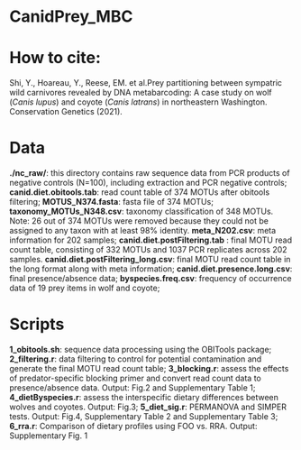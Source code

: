 # CanidPrey_MBC
 
# How to cite:
Shi, Y., Hoareau, Y., Reese, EM. et al.Prey partitioning between sympatric wild carnivores revealed by DNA metabarcoding: A case study on wolf (*Canis lupus*) and coyote (*Canis latrans*) in northeastern Washington. Conservation Genetics (2021).

# Data

**./nc_raw/**: this directory contains raw sequence data from PCR products of negative controls (N=100), including extraction and PCR negative controls; 
**canid.diet.obitools.tab**: read count table of 374 MOTUs after obitools filtering;
**MOTUS_N374.fasta**: fasta file of 374 MOTUs; 
**taxonomy_MOTUs_N348.csv**: taxonomy classification of 348 MOTUs. Note: 26 out of 374 MOTUs were removed because they could not be assigned to any taxon with at least 98% identity.
**meta_N202.csv**: meta information for 202 samples; 
**canid.diet.postFiltering.tab** : final MOTU read count table, consisting of 332 MOTUs and 1037 PCR replicates across 202 samples. 
**canid.diet.postFiltering_long.csv**: final MOTU read count table in the long format along with meta information; 
**canid.diet.presence.long.csv**: final presence/absence data;
**byspecies.freq.csv**: frequency of occurrence data of 19 prey items in wolf and coyote;

# Scripts

**1_obitools.sh**: sequence data processing using the OBITools package;
**2_filtering.r**: data filtering to control for potential contamination and generate the final MOTU read count table;
**3_blocking.r**: assess the effects of predator-specific blocking primer and convert read count data to presence/absence data.
Output: Fig.2 and Supplementary Table 1;
**4_dietByspecies.r**: assess the interspecific dietary differences between wolves and coyotes. Output: Fig.3;
**5_diet_sig.r**: PERMANOVA and SIMPER tests. Output: Fig.4, Supplementary Table 2 and Supplementary Table 3;
**6_rra.r**: Comparison of dietary profiles using FOO vs. RRA. Output: Supplementary Fig. 1
